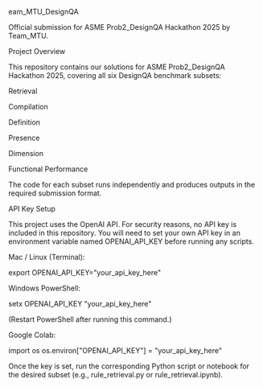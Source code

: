 eam_MTU_DesignQA

Official submission for ASME Prob2_DesignQA Hackathon 2025 by Team_MTU.

Project Overview

This repository contains our solutions for ASME Prob2_DesignQA Hackathon 2025, covering all six DesignQA benchmark subsets:

Retrieval

Compilation

Definition

Presence

Dimension

Functional Performance

The code for each subset runs independently and produces outputs in the required submission format.

API Key Setup

This project uses the OpenAI API. For security reasons, no API key is included in this repository.
You will need to set your own API key in an environment variable named OPENAI_API_KEY before running any scripts.

Mac / Linux (Terminal):

export OPENAI_API_KEY="your_api_key_here"


Windows PowerShell:

setx OPENAI_API_KEY "your_api_key_here"


(Restart PowerShell after running this command.)

Google Colab:

import os
os.environ["OPENAI_API_KEY"] = "your_api_key_here"


Once the key is set, run the corresponding Python script or notebook for the desired subset (e.g., rule_retrieval.py or rule_retrieval.ipynb).
